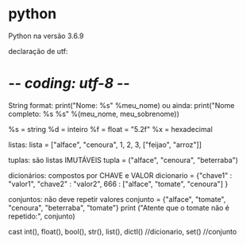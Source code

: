 # python
Python na versão 3.6.9

declaração de utf:
# -*- coding: utf-8 -*-

String format: 
print("Nome: %s" %meu_nome)
ou ainda:
print("Nome completo: %s %s" %(meu_nome, meu_sobrenome))

%s = string
%d = inteiro
%f = float = "5.2f" 
%x = hexadecimal

listas:
lista = ["alface", "cenoura", 1, 2, 3, ["feijao", "arroz"]]

tuplas: são listas IMUTÁVEIS
tupla = ("alface", "cenoura", "beterraba")

dicionários: compostos por CHAVE e VALOR
dicionario = {"chave1" : "valor1", "chave2" : "valor2", 666 : ["alface", "tomate", "cenoura"] }

conjuntos: não deve repetir valores
conjunto = {"alface", "tomate", "cenoura", "beterraba", "tomate"}
print ("Atente que o tomate não é repetido:", conjunto)

cast
int(), float(), bool(), str(), list(), dictl() //dicionario, set() //conjunto
